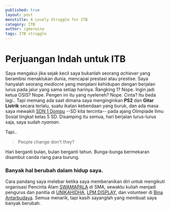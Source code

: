 ```yaml
---
published: true
layout: post
menutitle: A Lovely Struggle for ITB
category: ITB
author: igmerwina
tags: ITB struggle
---
```

<div class="bg-scroll" style="background-image: url('{{ "https://www2016.itb.ac.id/gallery/files/12/20091222/1261474000.jpg" }}')"></div>

# Perjuangan Indah untuk ITB
Saya mengakui jika sejak kecil saya bukanlah seorang _achiever_ yang berambisi menaklukan dunia, mencapai prestasi atau prestise. Saya hanyalah seorang _mediocre_ yang menjalani kehidupan dengan berjalan lurus pada jalur yang sama setiap harinya. Rangking 1? Nope. Ingin jadi ketua OSIS? Nope. Pengen ini itu yang nyeleneh? Nope. Cinta? Itu beda lagi.. Tapi memang ada saat dimana saya menginginkan **PS2** dan **Gitar Listrik** secara terlalu, suatu ikatan kebendaan yang buruk, dan ada masa saya mewakili [SDN 1 Dompu](http://sdn1dompu.mysch.id) --SD kita tercinta-- pada ajang Olimpiade Ilmu Sosial tingkat kelas 5 SD. Disamping itu semua, hari berjalan lurus-lurus saja, saya sudah _nyaman_.

Tapi..
> People change don't they?

Hari berganti bulan, bulan berganti tahun. Bunga-bunga bermekaran disambut canda riang para burung. 

### Banyak hal berubah dalam hidup saya. 
Cara pandang saya melebar ketika saya memberanikan diri untuk mengikuti organisasi Pencinta Alam [SWAMAPALA](https://www.instagram.com/swamapala5/) di SMA, sewaktu kuliah menjadi pengurus dan panitia di [UNIKAHIDHA](http://unikahidha.ub.ac.id/), [LPM DISPLAY](http://display.ub.ac.id/), dan volunteer di [Bina Antarbudaya](http://bina-antarbudaya.or.id/en/home). Semua menarik, tapi kasih sayanglah yang membuat saya banyak berubah.

